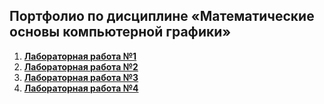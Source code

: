 ## Портфолио по дисциплине «Математические основы компьютерной графики»

1. **[Лабораторная работа №1](link)**
2. **[Лабораторная работа №2](link)**
3. **[Лабораторная работа №3](link)**
4. **[Лабораторная работа №4](link)**